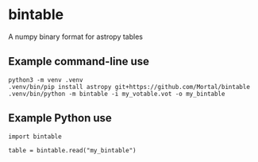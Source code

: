 # bintable

A numpy binary format for astropy tables

## Example command-line use

```
python3 -m venv .venv
.venv/bin/pip install astropy git+https://github.com/Mortal/bintable
.venv/bin/python -m bintable -i my_votable.vot -o my_bintable
```

## Example Python use

```
import bintable

table = bintable.read("my_bintable")
```
